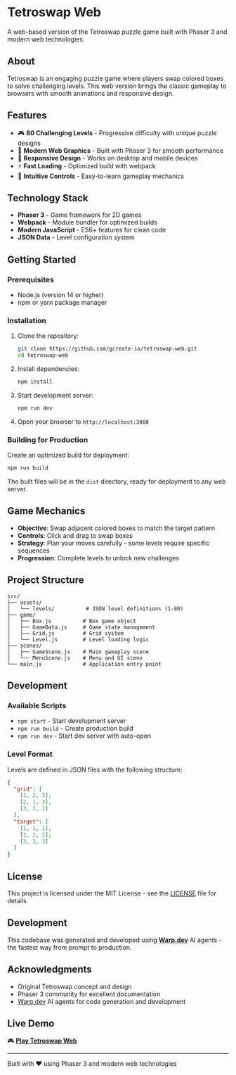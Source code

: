 # Tetroswap Web

A web-based version of the Tetroswap puzzle game built with Phaser 3 and modern web technologies.

## About

Tetroswap is an engaging puzzle game where players swap colored boxes to solve challenging levels. This web version brings the classic gameplay to browsers with smooth animations and responsive design.

## Features

- 🎮 **80 Challenging Levels** - Progressive difficulty with unique puzzle designs
- 🎨 **Modern Web Graphics** - Built with Phaser 3 for smooth performance
- 📱 **Responsive Design** - Works on desktop and mobile devices  
- ⚡ **Fast Loading** - Optimized build with webpack
- 🎯 **Intuitive Controls** - Easy-to-learn gameplay mechanics

## Technology Stack

- **Phaser 3** - Game framework for 2D games
- **Webpack** - Module bundler for optimized builds
- **Modern JavaScript** - ES6+ features for clean code
- **JSON Data** - Level configuration system

## Getting Started

### Prerequisites
- Node.js (version 14 or higher)
- npm or yarn package manager

### Installation

1. Clone the repository:
   ```bash
   git clone https://github.com/gcreate-io/tetroswap-web.git
   cd tetroswap-web
   ```

2. Install dependencies:
   ```bash
   npm install
   ```

3. Start development server:
   ```bash
   npm run dev
   ```

4. Open your browser to `http://localhost:3000`

### Building for Production

Create an optimized build for deployment:

```bash
npm run build
```

The built files will be in the `dist` directory, ready for deployment to any web server.

## Game Mechanics

- **Objective**: Swap adjacent colored boxes to match the target pattern
- **Controls**: Click and drag to swap boxes
- **Strategy**: Plan your moves carefully - some levels require specific sequences
- **Progression**: Complete levels to unlock new challenges

## Project Structure

```
src/
├── assets/
│   └── levels/          # JSON level definitions (1-80)
├── game/
│   ├── Box.js          # Box game object
│   ├── GameData.js     # Game state management  
│   ├── Grid.js         # Grid system
│   └── Level.js        # Level loading logic
├── scenes/
│   ├── GameScene.js    # Main gameplay scene
│   └── MenuScene.js    # Menu and UI scene
└── main.js             # Application entry point
```

## Development

### Available Scripts

- `npm start` - Start development server
- `npm run build` - Create production build
- `npm run dev` - Start dev server with auto-open

### Level Format

Levels are defined in JSON files with the following structure:
```json
{
  "grid": [
    [1, 2, 3],
    [2, 1, 3], 
    [3, 3, 1]
  ],
  "target": [
    [1, 1, 1],
    [2, 2, 2],
    [3, 3, 3]
  ]
}
```

## License

This project is licensed under the MIT License - see the [LICENSE](LICENSE) file for details.

## Development

This codebase was generated and developed using **[Warp.dev](https://warp.dev)** AI agents - the fastest way from prompt to production.

## Acknowledgments

- Original Tetroswap concept and design
- Phaser 3 community for excellent documentation
- [Warp.dev](https://warp.dev) AI agents for code generation and development

## Live Demo

🎮 **[Play Tetroswap Web](https://gcreate-io.github.io/tetroswap-web/)** 

---

Built with ❤️ using Phaser 3 and modern web technologies